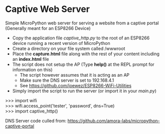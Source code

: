 # Captive Web Server
Simple MicroPython web server for serving a website from a captive portal
(Generally meant for an ESP8266 Device)

 - Copy the application file _captive_http.py_ to the root of an ESP8266 device running a recent version of MicroPython
 - Create a directory on your file system called /wwwroot
 - Place the **capture.html** file along with the rest of your content including an **index.html** file
 - The script does not setup the AP (Type **help()** at the REPL prompt for information on this)
   - The script however assumes that it is acting as an AP
   - Make sure the DNS server is set to 192.168.4.1
   - See https://github.com/joewez/ESP8266-WiFi-Utilities
  - Simply import the script to run the server (or import it in your _main.py_)

<p>
    >>> import wifi <br />
    >>> wifi.access_point('tester', 'password', dns=True) <br />
    >>> import captive_http() <br />
</p>

DNS Server code culled from:
    https://github.com/amora-labs/micropython-captive-portal
